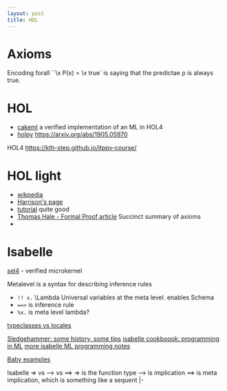 ```yaml
---
layout: post
title: HOL
---
```


# Axioms
Encoding forall
``\x P(x) = \x true` is saying that the predictae p is always true.



# HOL

- [cakeml](https://cakeml.org/) a verified implementation of an ML in HOL4
- [holpy](https://github.com/bzhan/holpy) https://arxiv.org/abs/1905.05970

HOL4
https://kth-step.github.io/itppv-course/

# HOL light
- [wikpedia](https://en.wikipedia.org/wiki/HOL_Light)
- [Harrison's page](https://www.cl.cam.ac.uk/~jrh13/hol-light/)
- [tutorial](https://www.cl.cam.ac.uk/~jrh13/hol-light/tutorial.pdf) quite good
- [Thomas Hale - Formal Proof article](https://cmartinez.web.wesleyan.edu/documents/FP.pdf) Succinct summary of axioms
- [](https://crypto.stanford.edu/~blynn/compiler/Hol.html)
# 

# Isabelle

[sel4](https://sel4.systems/) - verified microkernel

[](https://www.cse.unsw.edu.au/~cs4161/)

Metalevel is a syntax for describing inference rules

- `!! x.`     \Lambda Universal variables at the meta level. enables Schema
- `==>` is inference rule
- `%x.` is meta level lambda?

[typeclasses vs locales](https://twitter.com/LawrPaulson/status/1506603400267505669?s=20&t=y2AWW1GNA8vyxsWqTXmKPQ)

[Sledgehammer: some history, some tips](https://lawrencecpaulson.github.io/2022/04/13/Sledgehammer.html)
[isabelle cookboook: programming in ML](https://web.cs.wpi.edu/~dd/resources_isabelle/isabelle_programming.urban.pdf)
[more isabelle ML programming notes](https://www.lri.fr/~wolff/papers/other/TR_my_commented_isabelle.pdf)

[Baby examples](https://lawrencecpaulson.github.io/2022/05/04/baby-examples.html)


Isabelle => vs --> vs ==>
=> is the function type
--> is implication
==> is meta implication, which is something like a sequent |-


